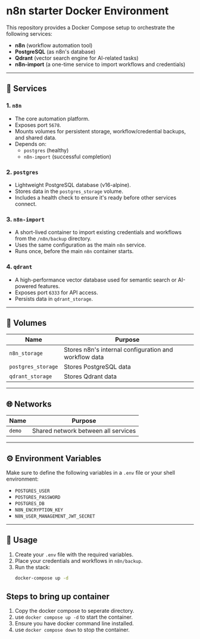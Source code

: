 # n8n starter Docker Environment

This repository provides a Docker Compose setup to orchestrate the following services:
- **n8n** (workflow automation tool)
- **PostgreSQL** (as n8n's database)
- **Qdrant** (vector search engine for AI-related tasks)
- **n8n-import** (a one-time service to import workflows and credentials)

---

## 🧱 Services

### 1. `n8n`
- The core automation platform.
- Exposes port `5678`.
- Mounts volumes for persistent storage, workflow/credential backups, and shared data.
- Depends on:
  - `postgres` (healthy)
  - `n8n-import` (successful completion)

### 2. `postgres`
- Lightweight PostgreSQL database (v16-alpine).
- Stores data in the `postgres_storage` volume.
- Includes a health check to ensure it's ready before other services connect.

### 3. `n8n-import`
- A short-lived container to import existing credentials and workflows from the `/n8n/backup` directory.
- Uses the same configuration as the main `n8n` service.
- Runs once, before the main `n8n` container starts.

### 4. `qdrant`
- A high-performance vector database used for semantic search or AI-powered features.
- Exposes port `6333` for API access.
- Persists data in `qdrant_storage`.

---

## 🔄 Volumes

| Name              | Purpose                                 |
|-------------------|-----------------------------------------|
| `n8n_storage`     | Stores n8n's internal configuration and workflow data |
| `postgres_storage`| Stores PostgreSQL data                  |
| `qdrant_storage`  | Stores Qdrant data                      |

---

## 🌐 Networks

| Name   | Purpose               |
|--------|-----------------------|
| `demo` | Shared network between all services |

---

## ⚙️ Environment Variables

Make sure to define the following variables in a `.env` file or your shell environment:
- `POSTGRES_USER`
- `POSTGRES_PASSWORD`
- `POSTGRES_DB`
- `N8N_ENCRYPTION_KEY`
- `N8N_USER_MANAGEMENT_JWT_SECRET`

---

## 🚀 Usage

1. Create your `.env` file with the required variables.
2. Place your credentials and workflows in `n8n/backup`.
3. Run the stack:
   ```bash
   docker-compose up -d

## Steps to bring up container

1. Copy the docker compose to seperate directory.
2. use `docker compose up -d` to start the container.
3. Ensure you have docker command line installed.
4. use `docker compose down` to stop the container.
